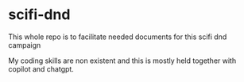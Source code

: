 # scifi-dnd
This whole repo is to facilitate needed documents for this scifi dnd campaign

My coding skills are non existent and this is mostly held together with copilot and chatgpt. 
